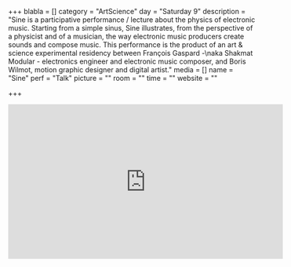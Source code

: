 +++
blabla = []
category = "ArtScience"
day = "Saturday 9"
description = "Sine is a participative performance / lecture about the physics of electronic music. Starting from a simple sinus, Sine illustrates, from the perspective of a physicist and of a musician, the way electronic music producers create sounds and compose music. This performance is the product of an art & science experimental residency between François Gaspard -\naka Shakmat Modular - electronics engineer and electronic music composer, and Boris Wilmot, motion graphic designer and digital artist."
media = []
name = "Sine"
perf = "Talk"
picture = ""
room = ""
time = ""
website = ""

+++
<iframe width="560" height="315" src="https://www.youtube.com/embed/Quo5ZLSCDj4" frameborder="0" allow="accelerometer; autoplay; encrypted-media; gyroscope; picture-in-picture" allowfullscreen></iframe>